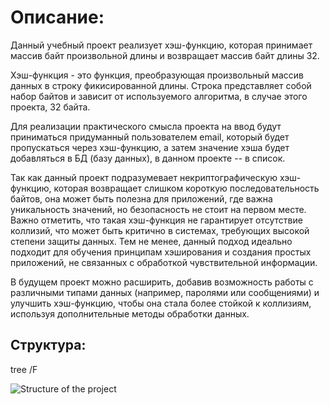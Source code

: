 # Описание:
Данный учебный проект реализует хэш-функцию, которая принимает массив байт произвольной длины и возвращает массив байт длины 32.

Хэш-функция - это функция, преобразующая произвольный массив данных в строку фикисированной длины. Строка представляет собой набор байтов и зависит от используемого алгоритма, в случае этого проекта, 32 байта.

Для реализации практического смысла проекта на ввод будут приниматься придуманный пользователем email, который будет пропускаться через хэш-функцию, а затем значение хэша будет добавляться в БД (базу данных), в данном проекте -- в список.

Так как данный проект подразумевает некриптографическую хэш-функцию, которая возвращает слишком короткую последовательность байтов, она может быть полезна для приложений, где важна уникальность значений, но безопасность не стоит на первом месте. Важно отметить, что такая хэш-функция не гарантирует отсутствие коллизий, что может быть критично в системах, требующих высокой степени защиты данных. Тем не менее, данный подход идеально подходит для обучения принципам хэширования и создания простых приложений, не связанных с обработкой чувствительной информации.

В будущем проект можно расширить, добавив возможность работы с различными типами данных (например, паролями или сообщениями) и улучшить хэш-функцию, чтобы она стала более стойкой к коллизиям, используя дополнительные методы обработки данных.

## Структура:

tree /F

![Structure of the project](./img/structure.ipg)
